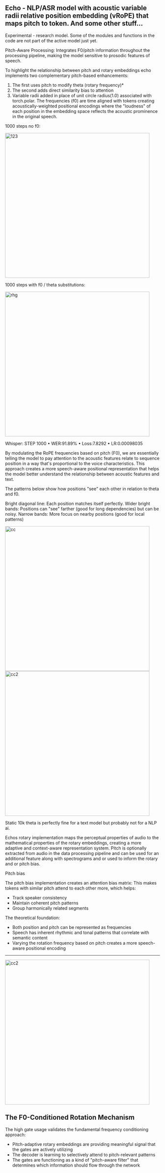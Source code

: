 
## Echo - NLP/ASR model with acoustic variable radii relative position embedding (vRoPE) that maps pitch to token.  And some other stuff...


Experimental - research model. Some of the modules and functions in the code are not part of the active model just yet. 

Pitch-Aware Processing: Integrates F0/pitch information throughout the processing pipeline, making the model sensitive to prosodic features of speech.


To highlight the relationship between pitch and rotary embeddings echo implements two complementary pitch-based enhancements:

1. The first uses pitch to modify theta (rotary frequency)*
2. The second adds direct similarity bias to attention
3. Variable radii added in place of unit circle radius(1.0) associated with torch.polar. The frequencies (f0) are time aligned with tokens creating acoustically-weighted positional encodings where the "loudness" of each position in the embedding space reflects the acoustic prominence in the original speech.

1000 steps no f0:

<img width="470" alt="123" src="https://github.com/user-attachments/assets/1b3ca1e8-0b7d-47dd-802b-5eda9537ae13" />

1000 steps with f0 / theta substitutions:

<img width="470" alt="rhg" src="https://github.com/user-attachments/assets/ddfad0c5-21b5-4f1d-879f-ae41411444a8" />


Whisper: STEP 1000 • WER:91.89% • Loss:7.8292 • LR:0.00098035

By modulating the RoPE frequencies based on pitch (F0), we are essentially telling the model to pay attention to the acoustic features relate to sequence position in a way that's proportional to the voice characteristics.  This approach creates a more speech-aware positional representation that helps the model better understand the relationship between acoustic features and text.



The patterns below show how positions "see" each other in relation to theta and f0. 

Bright diagonal line: Each position matches itself perfectly.
Wider bright bands: Positions can "see" farther (good for long dependencies) but can be noisy.
Narrow bands: More focus on nearby positions (good for local patterns)

<img width="470" alt="cc" src="https://github.com/user-attachments/assets/28d00fc5-2676-41ed-a971-e4d857af43f8"  />
<img width="470" alt="cc2" src="https://github.com/user-attachments/assets/9089e806-966b-41aa-8793-bee03a6e6be1"  />


Static 10k theta is perfectly fine for a text model but probably not for a NLP ai.

Echos rotary implementation maps the perceptual properties of audio to the mathematical properties of the rotary embeddings, creating a more adaptive and context-aware representation system. Pitch is optionally extracted from audio in the data processing pipeline and can be used for an additional feature along with spectrograms and or used to inform the rotary and or pitch bias.

Pitch bias

The pitch bias implementation creates an attention bias matrix:
This makes tokens with similar pitch attend to each other more, which helps:

- Track speaker consistency
- Maintain coherent pitch patterns
- Group harmonically related segments

The theoretical foundation:
- Both position and pitch can be represented as frequencies
- Speech has inherent rhythmic and tonal patterns that correlate with semantic content
- Varying the rotation frequency based on pitch creates a more speech-aware positional encoding

--- 

<img width="470" alt="cc2" src="https://github.com/user-attachments/assets/d52a48b1-8717-4d29-9452-cfdf43c92fe8"  />

## The F0-Conditioned Rotation Mechanism

The high gate usage validates the fundamental frequency conditioning approach:

- Pitch-adaptive rotary embeddings are providing meaningful signal that the gates are actively utilizing
- The decoder is learning to selectively attend to pitch-relevant patterns
- The gates are functioning as a kind of "pitch-aware filter" that determines which information should flow through the network
